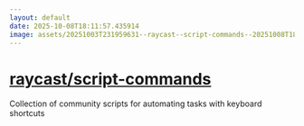 ```yaml
---
layout: default
date: 2025-10-08T18:11:57.435914
image: assets/20251003T231959631--raycast--script-commands--20251008T181025880--cropped.png
---
```


# [raycast/script-commands](https://github.com/raycast/script-commands)

Collection of community scripts for automating tasks with keyboard shortcuts
